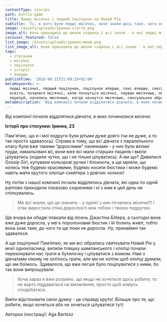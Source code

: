 ```yaml
---
contentType: stories
path: bottle-game
title: Перші місячні і перший поцілунок на Новий Рік
subtitle: 'Ті, в кого були перші місячні, наче знали щось таке, чого не знала я'
image: /assets/uploads/іринка-стаття.png
image_alt: вона приходила до школи схарена і всі знали - в неї перші місячні
carousel_featured: false
list_image: /assets/uploads/іринка-меню.png
list_image_alt: вона приходила до школи схарена і всі знали - в неї перші місячні
tags:
  - стосунки
  - місячні
  - поцілунок
  - історії
  - вперше
publishTime: '2018-08-31T21:09:25+02:00'
metaKeywords: >-
  перші місячні, перший поцілунок, поцілунок вперше, секс вперше, сексуальна
  освіта, почалися місячні, коли почнуться місячні, первые месячные, первый
  поцелуй, начались месячные, когда начнутся месячные, сексуальное образование
metaDescription: 'Від компанії почали відділятися дівчата, в яких починалися місячні.'
---
```

_Від компанії почали відділятися дівчата, в яких починалися місячні._

**Історії про стосунки: Іринка, 23**

Пам'ятаю, що я і мої подруги були дітьми дуже довго (чи не дуже, а то так просто здавалось). Справа в тому, що всі дівчата з паралельного класу були вже такими “дорослими” панянками - у них були великі груди, намальовані вії, вони вже всі мали старших пацанів і вміли цілуватись (ходили чутки, що і не тільки цілуватись). А ми що? Дивилися Gossip Girl, купували кольорові ручки і блокноти, а ще мріяли, що колись теж будемо красивими, будемо носити бюстики і може будемо навіть мати крутого хлопця-скейтера з довгою чолкою! 

Ну потім з нашої компанії почали відділятись дівчата, які одна по одній раптово приходили показово схареними і ні з ким в цей день не спілкувались.  

> Ми всі знали, що це значить - у однієї з них почались місячні!!! І отак виростала стіна дорослості між тобою і твоєю подругою. 

Ще вчора ви обидві плакали від пісень Джастіна Бібера, а сьогодні вона вже дуже доросла, у неї є поролоновий бюстик і їй болить живіт, тобто вона знає таке, до чого ти ще поки не доросла. Ну, принаймні так здавалося.

А ще поцілунки! Пам’ятаю, як ми всі зібрались святкувати Новий Рік у моєї однокласниці, випили пляшку шампанського і хлопці почали переконувати нас грати в бутилочку і цілуватися з язиком. Нам з дівчатами нікому не хотілось грати, але ми не хотіли щоб хлопці думали, що ми боїмось. Здавалося, що вже легше було поцілуватися з ними, бо так вони випрошували.

>  Хоча зараз я вже розумію, що якщо не хочеться щось робити, то не варто піддаватися на вмовляння, просто щоб комусь сподобатися. 

Вміти відстоювати свою думку - це справді круто!  (Більше про те, що робити, якщо хочеться або не хочеться цілуватися тут)

Авторка ілюстрації: Aga Bartosz
